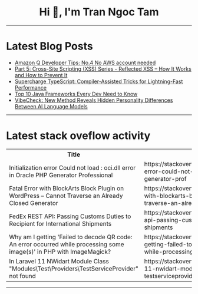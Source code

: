 <h1 align="center">Hi 👋, I'm Tran Ngoc Tam</h1>

---

# Latest Blog Posts 
<!-- BLOG-POST-LIST:START -->
- [Amazon Q Developer Tips: No.4 No AWS account needed](https://dev.to/aws/amazon-q-developer-tips-no4-no-aws-account-needed-12lm)
- [Part 5: Cross-Site Scripting &lpar;XSS&rpar; Series - Reflected XSS – How It Works and How to Prevent It](https://dev.to/trixsec/part-5-cross-site-scripting-xss-series-reflected-xss-how-it-works-and-how-to-prevent-it-25p2)
- [Supercharge TypeScript: Compiler-Assisted Tricks for Lightning-Fast Performance](https://dev.to/aaravjoshi/supercharge-typescript-compiler-assisted-tricks-for-lightning-fast-performance-4o9b)
- [Top 10 Java Frameworks Every Dev Need to Know](https://dev.to/apilover/top-10-java-frameworks-every-dev-need-to-know-3c9f)
- [VibeCheck: New Method Reveals Hidden Personality Differences Between AI Language Models](https://dev.to/mikeyoung44/vibecheck-new-method-reveals-hidden-personality-differences-between-ai-language-models-3eik)
<!-- BLOG-POST-LIST:END -->

---

# Latest stack oveflow activity
<table>
  <tr><th>Title</th><th>Link</th></tr>
  <!-- STACKOVERFLOW:START --><tr><td>Initialization error Could not load : oci.dll error in Oracle PHP Generator Professional</td><td>https://stackoverflow.com/questions/79250563/initialization-error-could-not-load-oci-dll-error-in-oracle-php-generator-prof</td></tr><tr><td>Fatal Error with BlockArts Block Plugin on WordPress – Cannot Traverse an Already Closed Generator</td><td>https://stackoverflow.com/questions/79250537/fatal-error-with-blockarts-block-plugin-on-wordpress-cannot-traverse-an-alread</td></tr><tr><td>FedEx REST API: Passing Customs Duties to Recipient for International Shipments</td><td>https://stackoverflow.com/questions/79250435/fedex-rest-api-passing-customs-duties-to-recipient-for-international-shipments</td></tr><tr><td>Why am I getting &#39;Failed to decode QR code: An error occurred while processing some image&lpar;s&rpar;&#39; in PHP with ImageMagick?</td><td>https://stackoverflow.com/questions/79250414/why-am-i-getting-failed-to-decode-qr-code-an-error-occurred-while-processing-s</td></tr><tr><td>In Laravel 11 NWidart Module Class &quot;Modules\Test\Providers\TestServiceProvider&quot; not found</td><td>https://stackoverflow.com/questions/79250229/in-laravel-11-nwidart-module-class-modules-test-providers-testserviceprovider</td></tr><!-- STACKOVERFLOW:END -->
</table>

---


